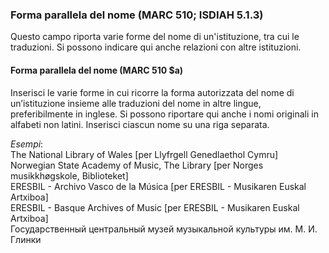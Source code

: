 ### Forma parallela del nome (**MARC 510; ISDIAH 5.1.3)**

Questo campo riporta varie forme del nome di un'istituzione, tra cui le traduzioni. Si possono indicare qui anche relazioni con altre istituzioni.

#### Forma parallela del nome (**MARC 510 $a)**

Inserisci le varie forme in cui ricorre la forma autorizzata del nome di un’istituzione insieme alle traduzioni del nome in altre lingue, preferibilmente in inglese. Si possono riportare qui anche i nomi originali in alfabeti non latini. Inserisci ciascun nome su una riga separata.

_Esempi_:  
The National Library of Wales [per Llyfrgell Genedlaethol Cymru]  
Norwegian State Academy of Music, The Library [per Norges musikkhøgskole, Biblioteket]  
ERESBIL - Archivo Vasco de la Música [per ERESBIL - Musikaren Euskal Artxiboa]  
ERESBIL - Basque Archives of Music [per ERESBIL - Musikaren Euskal Artxiboa]  
Государственный центральный музей музыкальной культуры им. М. И. Глинки  

####